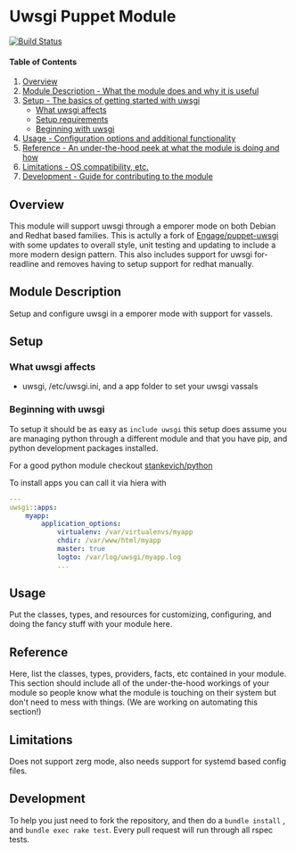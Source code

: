 # Uwsgi Puppet Module

[![Build Status](https://travis-ci.org/cwood/puppet-uwsgi.svg)](https://travis-ci.org/cwood/puppet-uwsgi)

#### Table of Contents

1. [Overview](#overview)
2. [Module Description - What the module does and why it is useful](#module-description)
3. [Setup - The basics of getting started with uwsgi](#setup)
    * [What uwsgi affects](#what-uwsgi-affects)
    * [Setup requirements](#setup-requirements)
    * [Beginning with uwsgi](#beginning-with-uwsgi)
4. [Usage - Configuration options and additional functionality](#usage)
5. [Reference - An under-the-hood peek at what the module is doing and how](#reference)
5. [Limitations - OS compatibility, etc.](#limitations)
6. [Development - Guide for contributing to the module](#development)

## Overview

This module will support uwsgi through a emporer mode on both Debian and Redhat
based families. This is actully a fork of [Engage/puppet-uwsgi](https://github.com/Engage/puppet-uwsgi) with some updates to overall style, unit testing
and updating to include a more modern design pattern. This also includes
support for uwsgi for-readline and removes having to setup support for redhat
manually.

## Module Description

Setup and configure uwsgi in a emporer mode with support for vassels.

## Setup

### What uwsgi affects

* uwsgi, /etc/uwsgi.ini, and a app folder to set your uwsgi vassals

### Beginning with uwsgi

To setup it should be as easy as `include uwsgi` this setup does assume you are
managing python through a different module and that you have pip, and python
development packages installed.

For a good python module checkout [stankevich/python](https://forge.puppetlabs.com/stankevich/python)

To install apps you can call it via hiera with

```yaml
---
uwsgi::apps:
    myapp:
        application_options:
            virtualenv: /var/virtualenvs/myapp
            chdir: /var/www/html/myapp
            master: true
            logto: /var/log/uwsgi/myapp.log
            ...
```

## Usage

Put the classes, types, and resources for customizing, configuring, and doing the fancy stuff with your module here.

## Reference

Here, list the classes, types, providers, facts, etc contained in your module. This section should include all of the under-the-hood workings of your module so people know what the module is touching on their system but don't need to mess with things. (We are working on automating this section!)

## Limitations

Does not support zerg mode, also needs support for systemd based config files.

## Development

To help you just need to fork the repository, and then do a `bundle install` ,
and `bundle exec rake test`. Every pull request will run through all rspec
tests.
